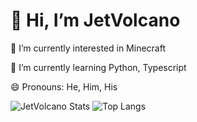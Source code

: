 # 👋 Hi, I’m JetVolcano

👀 I’m currently interested in Minecraft

🌱 I’m currently learning Python, Typescript

😄 Pronouns: He, Him, His

![JetVolcano Stats](https://github-readme-stats.vercel.app/api?username=JetVolcano&show_icons=true&theme=dracula)
![Top Langs](https://github-readme-stats.vercel.app/api/top-langs/?username=JetVolcano)
